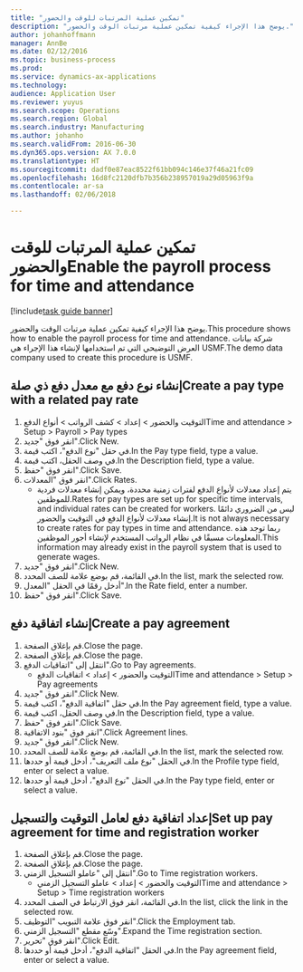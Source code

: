 ```yaml
---
title: "تمكين عملية المرتبات للوقت والحضور"
description: "يوضح هذا الإجراء كيفية تمكين عملية مرتبات الوقت والحضور‬."
author: johanhoffmann
manager: AnnBe
ms.date: 02/12/2016
ms.topic: business-process
ms.prod: 
ms.service: dynamics-ax-applications
ms.technology: 
audience: Application User
ms.reviewer: yuyus
ms.search.scope: Operations
ms.search.region: Global
ms.search.industry: Manufacturing
ms.author: johanho
ms.search.validFrom: 2016-06-30
ms.dyn365.ops.version: AX 7.0.0
ms.translationtype: HT
ms.sourcegitcommit: dadf0e87eac8522f61bb094c146e37f46a21fc09
ms.openlocfilehash: 16d8fc2120dfb7b356b238957019a29d05963f9a
ms.contentlocale: ar-sa
ms.lasthandoff: 02/06/2018

---
```

# <a name="enable-the-payroll-process-for-time-and-attendance"></a><span data-ttu-id="c6c1e-103">تمكين عملية المرتبات للوقت والحضور</span><span class="sxs-lookup"><span data-stu-id="c6c1e-103">Enable the payroll process for time and attendance</span></span>

[!include[task guide banner](../../includes/task-guide-banner.md)]

<span data-ttu-id="c6c1e-104">يوضح هذا الإجراء كيفية تمكين عملية مرتبات الوقت والحضور‬.</span><span class="sxs-lookup"><span data-stu-id="c6c1e-104">This procedure shows how to enable the payroll process for time and attendance.</span></span> <span data-ttu-id="c6c1e-105">شركة بيانات العرض التوضيحي التي تم استخدامها لإنشاء هذا الإجراء هي USMF.</span><span class="sxs-lookup"><span data-stu-id="c6c1e-105">The demo data company used to create this procedure is USMF.</span></span>


## <a name="create-a-pay-type-with-a-related-pay-rate"></a><span data-ttu-id="c6c1e-106">إنشاء نوع دفع مع معدل دفع ذي صلة</span><span class="sxs-lookup"><span data-stu-id="c6c1e-106">Create a pay type with a related pay rate</span></span>
1. <span data-ttu-id="c6c1e-107">التوقيت والحضور > إعداد > كشف الرواتب‬ > أنواع الدفع</span><span class="sxs-lookup"><span data-stu-id="c6c1e-107">Time and attendance > Setup > Payroll > Pay types</span></span>
2. <span data-ttu-id="c6c1e-108">انقر فوق "جديد".</span><span class="sxs-lookup"><span data-stu-id="c6c1e-108">Click New.</span></span>
3. <span data-ttu-id="c6c1e-109">في حقل "نوع الدفع"، اكتب قيمة.</span><span class="sxs-lookup"><span data-stu-id="c6c1e-109">In the Pay type field, type a value.</span></span>
4. <span data-ttu-id="c6c1e-110">في وصف الحقل، اكتب قيمة.</span><span class="sxs-lookup"><span data-stu-id="c6c1e-110">In the Description field, type a value.</span></span>
5. <span data-ttu-id="c6c1e-111">انقر فوق "حفظ".</span><span class="sxs-lookup"><span data-stu-id="c6c1e-111">Click Save.</span></span>
6. <span data-ttu-id="c6c1e-112">انقر فوق "المعدلات‬".</span><span class="sxs-lookup"><span data-stu-id="c6c1e-112">Click Rates.</span></span>
    * <span data-ttu-id="c6c1e-113">يتم إعداد معدلات لأنواع الدفع لفترات زمنية محددة، ويمكن إنشاء معدلات فردية للموظفين.</span><span class="sxs-lookup"><span data-stu-id="c6c1e-113">Rates for pay types are set up for specific time intervals, and individual rates can be created for workers.</span></span> <span data-ttu-id="c6c1e-114">ليس من الضروري دائمًا إنشاء معدلات لأنواع الدفع في التوقيت والحضور.</span><span class="sxs-lookup"><span data-stu-id="c6c1e-114">It is not always necessary to create rates for pay types in time and attendance.</span></span> <span data-ttu-id="c6c1e-115">ربما توجد هذه المعلومات مسبقًا في نظام الرواتب المستخدم لإنشاء أجور الموظفين.</span><span class="sxs-lookup"><span data-stu-id="c6c1e-115">This information may already exist in the payroll system that is used to generate wages.</span></span>  
7. <span data-ttu-id="c6c1e-116">انقر فوق "جديد".</span><span class="sxs-lookup"><span data-stu-id="c6c1e-116">Click New.</span></span>
8. <span data-ttu-id="c6c1e-117">في القائمة، قم بوضع علامة للصف المحدد.</span><span class="sxs-lookup"><span data-stu-id="c6c1e-117">In the list, mark the selected row.</span></span>
9. <span data-ttu-id="c6c1e-118">أدخل رقمًا في الحقل "المعدل‬".</span><span class="sxs-lookup"><span data-stu-id="c6c1e-118">In the Rate field, enter a number.</span></span>
10. <span data-ttu-id="c6c1e-119">انقر فوق "حفظ".</span><span class="sxs-lookup"><span data-stu-id="c6c1e-119">Click Save.</span></span>

## <a name="create-a-pay-agreement"></a><span data-ttu-id="c6c1e-120">إنشاء اتفاقية دفع</span><span class="sxs-lookup"><span data-stu-id="c6c1e-120">Create a pay agreement</span></span>
1. <span data-ttu-id="c6c1e-121">قم بإغلاق الصفحة.</span><span class="sxs-lookup"><span data-stu-id="c6c1e-121">Close the page.</span></span>
2. <span data-ttu-id="c6c1e-122">قم بإغلاق الصفحة.</span><span class="sxs-lookup"><span data-stu-id="c6c1e-122">Close the page.</span></span>
3. <span data-ttu-id="c6c1e-123">انتقل إلى "اتفاقيات الدفع".</span><span class="sxs-lookup"><span data-stu-id="c6c1e-123">Go to Pay agreements.</span></span>
    * <span data-ttu-id="c6c1e-124">التوقيت والحضور > إعداد > اتفاقيات الدفع</span><span class="sxs-lookup"><span data-stu-id="c6c1e-124">Time and attendance > Setup > Pay agreements</span></span>  
4. <span data-ttu-id="c6c1e-125">انقر فوق "جديد".</span><span class="sxs-lookup"><span data-stu-id="c6c1e-125">Click New.</span></span>
5. <span data-ttu-id="c6c1e-126">في حقل "اتفاقية الدفع"، اكتب قيمة.</span><span class="sxs-lookup"><span data-stu-id="c6c1e-126">In the Pay agreement field, type a value.</span></span>
6. <span data-ttu-id="c6c1e-127">في وصف الحقل، اكتب قيمة.</span><span class="sxs-lookup"><span data-stu-id="c6c1e-127">In the Description field, type a value.</span></span>
7. <span data-ttu-id="c6c1e-128">انقر فوق "حفظ".</span><span class="sxs-lookup"><span data-stu-id="c6c1e-128">Click Save.</span></span>
8. <span data-ttu-id="c6c1e-129">انقر فوق "بنود الاتفاقية".</span><span class="sxs-lookup"><span data-stu-id="c6c1e-129">Click Agreement lines.</span></span>
9. <span data-ttu-id="c6c1e-130">انقر فوق "جديد".</span><span class="sxs-lookup"><span data-stu-id="c6c1e-130">Click New.</span></span>
10. <span data-ttu-id="c6c1e-131">في القائمة، قم بوضع علامة للصف المحدد.</span><span class="sxs-lookup"><span data-stu-id="c6c1e-131">In the list, mark the selected row.</span></span>
11. <span data-ttu-id="c6c1e-132">في الحقل "نوع ملف التعريف‬"، أدخل قيمة أو حددها.</span><span class="sxs-lookup"><span data-stu-id="c6c1e-132">In the Profile type field, enter or select a value.</span></span>
12. <span data-ttu-id="c6c1e-133">في الحقل "نوع الدفع"، أدخل قيمة أو حددها.</span><span class="sxs-lookup"><span data-stu-id="c6c1e-133">In the Pay type field, enter or select a value.</span></span>

## <a name="set-up-pay-agreement-for-time-and-registration-worker"></a><span data-ttu-id="c6c1e-134">إعداد اتفاقية دفع لعامل التوقيت والتسجيل</span><span class="sxs-lookup"><span data-stu-id="c6c1e-134">Set up pay agreement for time and registration worker</span></span>
1. <span data-ttu-id="c6c1e-135">قم بإغلاق الصفحة.</span><span class="sxs-lookup"><span data-stu-id="c6c1e-135">Close the page.</span></span>
2. <span data-ttu-id="c6c1e-136">قم بإغلاق الصفحة.</span><span class="sxs-lookup"><span data-stu-id="c6c1e-136">Close the page.</span></span>
3. <span data-ttu-id="c6c1e-137">انتقل إلى "عاملو التسجيل الزمني".</span><span class="sxs-lookup"><span data-stu-id="c6c1e-137">Go to Time registration workers.</span></span>
    * <span data-ttu-id="c6c1e-138">التوقيت والحضور > إعداد > عاملو التسجيل الزمني‬</span><span class="sxs-lookup"><span data-stu-id="c6c1e-138">Time and attendance > Setup > Time registration workers</span></span>  
4. <span data-ttu-id="c6c1e-139">في القائمة، انقر فوق الارتباط في الصف المحدد.</span><span class="sxs-lookup"><span data-stu-id="c6c1e-139">In the list, click the link in the selected row.</span></span>
5. <span data-ttu-id="c6c1e-140">انقر فوق علامة التبويب "التوظيف‬‬".</span><span class="sxs-lookup"><span data-stu-id="c6c1e-140">Click the Employment tab.</span></span>
6. <span data-ttu-id="c6c1e-141">وسّع مقطع "التسجيل الزمني‬".</span><span class="sxs-lookup"><span data-stu-id="c6c1e-141">Expand the Time registration section.</span></span>
7. <span data-ttu-id="c6c1e-142">انقر فوق "تحرير".</span><span class="sxs-lookup"><span data-stu-id="c6c1e-142">Click Edit.</span></span>
8. <span data-ttu-id="c6c1e-143">في الحقل "اتفاقية الدفع"، أدخل قيمة أو حددها.</span><span class="sxs-lookup"><span data-stu-id="c6c1e-143">In the Pay agreement field, enter or select a value.</span></span>

